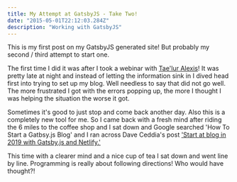 ```yaml
---
title: My Attempt at GatsbyJS - Take Two!
date: "2015-05-01T22:12:03.284Z"
description: "Working with GatsbyJS"
---
```


This is my first post on my GatsbyJS generated site! But probably my second / third attempt to start one.

The first time I did it was after I took a webinar with [Tae'lur Alexis](https://twitter.com/TaelurAlexis)!  It was pretty late at night and instead of letting the information sink in I dived head first into trying to set up my blog.  Well needless to say that did not go well.  The more frustrated I got with the errors popping up, the more I thought I was helping the situation the worse it got.  

Sometimes it's good to just stop and come back another day.  Also this is a completely new tool for me.  So I came back with a fresh  mind after riding the 6 miles to the coffee shop and I sat down and Google searched 'How To Start a Gatbsy.js Blog' and I ran across Dave Ceddia's post ['Start at blog in 2019 with Gatsby.js and Netlify.'](https://daveceddia.com/start-blog-gatsby-netlify/)

This time with a clearer mind and a nice cup of tea I sat down and went line by line.  Programming is really about following directions! Who would have thought?!
